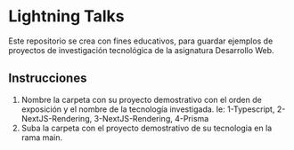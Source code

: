 # Lightning Talks
Este repositorio se crea con fines educativos, para guardar ejemplos de proyectos de investigación tecnológica de la asignatura Desarrollo Web.

## Instrucciones
1. Nombre la carpeta con su proyecto demostrativo con el orden de exposición y el nombre de la tecnología investigada. Ie: 1-Typescript, 2-NextJS-Rendering, 3-NextJS-Rendering, 4-Prisma
2. Suba la carpeta con el proyecto demostrativo de su tecnologia en la rama main.
